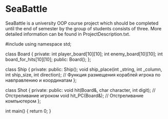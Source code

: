 # SeaBattle
SeaBattle is a university OOP course project which should be completed until the end of semester by the group of students consists of three. More detailed information can be found in ProjectDescription.txt.

#include <iostream>
using namespace std;

class Board {
private:
	int player_board[10][10];
	int enemy_board[10][10];
	int board_for_hits[10][10];
public:
	Board();
};

class Ship {
private:
public:
        Ship();
	void ship_place(int _string, int _column, int ship_size, int direction); // Фyнкция размещения кораблей игрока по навправлению и координатам 
};

class Shot {
private:
public:
	void hit(Board&, char character, int digit); // Отстреливание игроком
	void hit_PC(Board&); // Отстреливание компьютером
};

int main()
{
	return 0;
}
